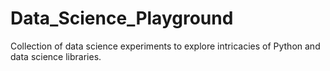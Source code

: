 # Data_Science_Playground
Collection of data science experiments to explore intricacies of Python and data science libraries.

